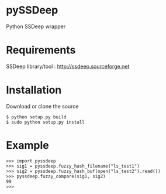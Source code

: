 pySSDeep
========

Python SSDeep  wrapper

Requirements
============

SSDeep library/tool : http://ssdeep.sourceforge.net

Installation
============

Download or clone the source
```
$ python setup.py build
$ sudo python setup.py install
```

Example
=======
```
>>> import pyssdeep
>>> sig1 = pyssdeep.fuzzy_hash_filename("ls_test1")
>>> sig2 = pyssdeep.fuzzy_hash_buf(open("ls_test2").read())
>>> pyssdeep.fuzzy_compare(sig1, sig2)
99
>>>
``` 
